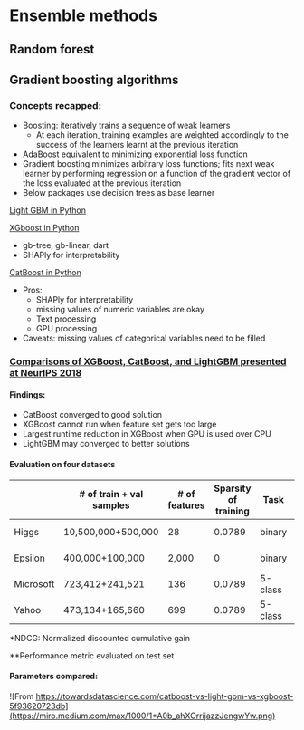 # Ensemble methods 

## Random forest
## Gradient boosting algorithms

### Concepts recapped:

- Boosting: iteratively trains a sequence of weak learners 
  - At each iteration, training examples are weighted accordingly to the success of the learners learnt at the previous iteration 
- AdaBoost equivalent to minimizing exponential loss function
- Gradient boosting minimizes arbitrary loss functions; fits next weak learner by performing regression on a function of the gradient vector of the loss evaluated at the previous iteration
- Below packages use decision trees as base learner 

[Light GBM in Python](https://lightgbm.readthedocs.io/)

[XGboost in Python](https://xgboost.readthedocs.io/en/latest/python/python_intro.html)
- gb-tree, gb-linear, dart
- SHAPly for interpretability

[CatBoost in Python](https://towardsdatascience.com/why-you-should-learn-catboost-now-390fb3895f76)
- Pros: 
  - SHAPly for interpretability
  - missing values of numeric variables are okay
  - Text processing
  - GPU processing
- Caveats: missing values of categorical variables need to be filled

### [Comparisons of XGBoost, CatBoost, and LightGBM presented at NeurIPS 2018](https://arxiv.org/pdf/1809.04559.pdf)

#### Findings:
- CatBoost converged to good solution 
- XGBoost cannot run when feature set gets too large
- Largest runtime reduction in XGBoost when GPU is used over CPU 
- LightGBM may converged to better solutions 

#### Evaluation on four datasets

|           | # of train + val samples | # of features | Sparsity of training | Task        | Metric |  XGBoost** | LightGBM** | Catboost** |
|-----|-----|-----|-----|-----|-----|-----|-----|-----|
| Higgs     | 10,500,000+500,000     | 28            | 0.0789               | binary      | AUC-ROC | 0.84 | 0.86^ | 0.85 |
| Epsilon   | 400,000+100,000        | 2,000         | 0                    | binary      | AUC-ROC | n/a | 0.95 | 0.95^ |
| Microsoft | 723,412+241,521        | 136           | 0.0789               | 5-class     | NDCG*   |0.49^ | 0.49  |  0.38 |
| Yahoo     | 473,134+165,660        |  699          | 0.0789               | 5-class     | NDCG    |0.798^ | 0.797 | 0.74 |

*NDCG: Normalized discounted cumulative gain

**Performance metric evaluated on test set


#### Parameters compared: 
![From https://towardsdatascience.com/catboost-vs-light-gbm-vs-xgboost-5f93620723db](https://miro.medium.com/max/1000/1*A0b_ahXOrrijazzJengwYw.png)
